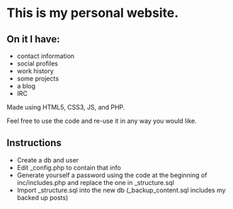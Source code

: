 # This is my personal website.
## On it I have:
- contact information
- social profiles
- work history
- some projects
- a blog
- IRC

Made using HTML5, CSS3, JS, and PHP.

Feel free to use the code and re-use it in any way you would like.

## Instructions
- Create a db and user
- Edit _config.php to contain that info
- Generate yourself a password using the code at the beginning of inc/includes.php and replace the one in _structure.sql
- Import _structure.sql into the new db (_backup_content.sql includes my backed up posts)
